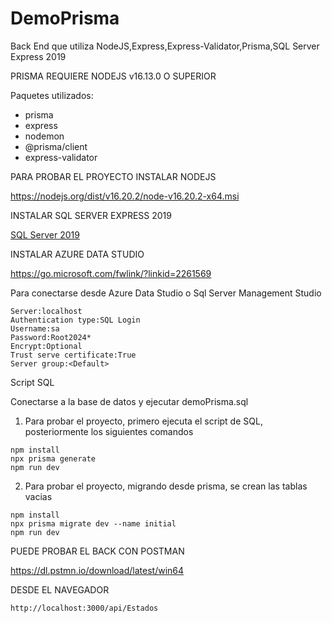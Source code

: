 # DemoPrisma
Back End que utiliza NodeJS,Express,Express-Validator,Prisma,SQL Server Express 2019

PRISMA REQUIERE NODEJS v16.13.0 O SUPERIOR

Paquetes utilizados:
- prisma
- express
- nodemon
- @prisma/client
- express-validator

PARA PROBAR EL PROYECTO INSTALAR NODEJS

https://nodejs.org/dist/v16.20.2/node-v16.20.2-x64.msi

INSTALAR SQL SERVER EXPRESS 2019

[SQL Server 2019](https://go.microsoft.com/fwlink/?LinkID=866658)

INSTALAR AZURE DATA STUDIO

https://go.microsoft.com/fwlink/?linkid=2261569

Para conectarse desde Azure Data Studio o Sql Server Management Studio
```
Server:localhost
Authentication type:SQL Login
Username:sa
Password:Root2024*
Encrypt:Optional
Trust serve certificate:True
Server group:<Default>
```

Script SQL

Conectarse a la base de datos y ejecutar demoPrisma.sql

1. Para probar el proyecto, primero ejecuta el script de SQL, posteriormente los siguientes comandos
```
npm install
npx prisma generate
npm run dev
```

2. Para probar el proyecto, migrando desde prisma, se crean las tablas vacias
```
npm install
npx prisma migrate dev --name initial
npm run dev
```

PUEDE PROBAR EL BACK CON POSTMAN

https://dl.pstmn.io/download/latest/win64

DESDE EL NAVEGADOR

`http://localhost:3000/api/Estados`